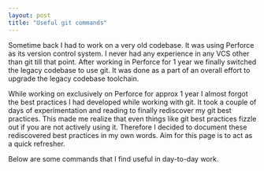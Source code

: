 ```yaml
---
layout: post
title: "Useful git commands"
---
```

Sometime back I had to work on a very old codebase. It was using Perforce as its version control system. I never had any experience in any VCS other than git till that point. After working in Perforce for 1 year we finally switched the legacy codebase to use git. It was done as a part of an overall effort to upgrade the legacy codebase toolchain.

While working on exclusively on Perforce for approx 1 year I almost forgot the best practices I had developed while working with git. It took a couple of days of experimentation and reading to finally rediscover my git best practices. This made me realize that even things like git best practices fizzle out if you are not actively using it. Therefore I decided to document these rediscovered best practices in my own words. Aim for this page is to act as a quick refresher.

Below are some commands that I find useful in day-to-day work. 